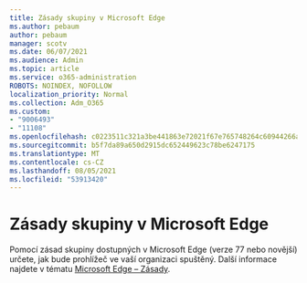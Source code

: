 ```yaml
---
title: Zásady skupiny v Microsoft Edge
ms.author: pebaum
author: pebaum
manager: scotv
ms.date: 06/07/2021
ms.audience: Admin
ms.topic: article
ms.service: o365-administration
ROBOTS: NOINDEX, NOFOLLOW
localization_priority: Normal
ms.collection: Adm_O365
ms.custom:
- "9006493"
- "11108"
ms.openlocfilehash: c0223511c321a3be441863e72021f67e765748264c60944266ac1bdccdc78896
ms.sourcegitcommit: b5f7da89a650d2915dc652449623c78be6247175
ms.translationtype: MT
ms.contentlocale: cs-CZ
ms.lasthandoff: 08/05/2021
ms.locfileid: "53913420"
---
```

# <a name="group-policies-in-microsoft-edge"></a>Zásady skupiny v Microsoft Edge

Pomocí zásad skupiny dostupných v Microsoft Edge (verze 77 nebo novější) určete, jak bude prohlížeč ve vaší organizaci spuštěný. Další informace najdete v tématu [Microsoft Edge – Zásady](/deployedge/microsoft-edge-policies#available-policies).